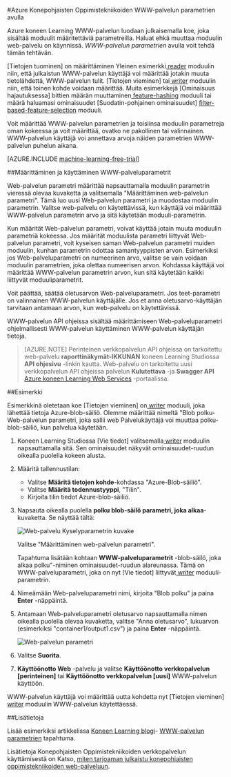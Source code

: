 <properties 
    pageTitle="Käytä Azure Konepohjaisten Oppimistekniikoiden WWW-palvelun parametrien | Microsoft Azure" 
    description="Miten Azure koneen Learning Web palvelun parametrien avulla voit muokata mallin toiminnan, kun web-palvelu on käytettävissä." 
    services="machine-learning" 
    documentationCenter="" 
    authors="raymondlaghaeian" 
    manager="jhubbard" 
    editor="cgronlun"/>

<tags 
    ms.service="machine-learning" 
    ms.workload="data-services" 
    ms.tgt_pltfrm="na" 
    ms.devlang="na" 
    ms.topic="article" 
    ms.date="10/10/2016" 
    ms.author="raymondl;garye"/>

#<a name="use-azure-machine-learning-web-service-parameters"></a>Azure Konepohjaisten Oppimistekniikoiden WWW-palvelun parametrien avulla

Azure koneen Learning WWW-palvelun luodaan julkaisemalla koe, joka sisältää moduulit määritettäviä parametreilla. Haluat ehkä muuttaa moduulin web-palvelu on käynnissä. *WWW-palvelun parametrien* avulla voit tehdä tämän tehtävän. 

[Tietojen tuominen] on määrittäminen Yleinen esimerkki[ reader] moduulin niin, että julkaistun WWW-palvelun käyttäjä voi määrittää jotakin muuta tietolähdettä, WWW-palvelun tulit. [Tietojen vieminen] tai[ writer] moduulin niin, että toinen kohde voidaan määrittää. Muita esimerkkejä [Ominaisuus hajautuksessa] bittien määrän muuttaminen[ feature-hashing] moduuli tai määrä haluamasi ominaisuudet [Suodatin-pohjainen ominaisuudet] [ filter-based-feature-selection] moduuli. 

Voit määrittää WWW-palvelun parametrien ja toisiinsa moduulin parametreja oman kokeessa ja voit määrittää, ovatko ne pakollinen tai valinnainen. WWW-palvelun käyttäjä voi annettava arvoja näiden parametrien WWW-palvelun puhelun aikana. 

[AZURE.INCLUDE [machine-learning-free-trial](../../includes/machine-learning-free-trial.md)]


##<a name="how-to-set-and-use-web-service-parameters"></a>Määrittäminen ja käyttäminen WWW-palveluparametrit

Web-palvelun parametri määrittää napsauttamalla moduulin parametrin vieressä olevaa kuvaketta ja valitsemalla "Määrittäminen web-palvelun parametri". Tämä luo uusi Web-palvelun parametri ja muodostaa moduulin parametrin. Valitse web-palvelu on käytettävissä, kun käyttäjä voi määrittää WWW-palvelun parametrin arvo ja sitä käytetään moduuli-parametrin.

Kun määrität Web-palvelun parametri, voivat käyttää jotain muuta moduulin parametriä kokeessa. Jos määrität moduulista parametri liittyvät Web-palvelun parametri, voit kyseisen saman Web-palvelun parametri muiden moduulin, kunhan parametrin odottaa samantyyppisten arvon. Esimerkiksi jos Web-palveluparametri on numeerinen arvo, valitse se vain voidaan moduulin parametrien, joka olettaa numeerisen arvon. Kohdassa käyttäjä voi määrittää WWW-palvelun parametrin arvon, kun sitä käytetään kaikki liittyvät moduuliparametrit.

Voit päättää, säätää oletusarvon Web-palveluparametri. Jos teet-parametri on valinnainen WWW-palvelun käyttäjälle. Jos et anna oletusarvo-käyttäjän tarvitaan antamaan arvon, kun web-palvelu on käytettävissä.

WWW-palvelun API ohjeissa sisältää määrittämiseen Web-palveluparametri ohjelmallisesti WWW-palvelun käyttäminen WWW-palvelun käyttäjän tietoja.

>[AZURE.NOTE] Perinteinen verkkopalvelun API ohjeissa on tarkoitettu web-palvelu **raporttinäkymät-IKKUNAN** koneen Learning Studiossa **API ohjesivu** -linkin kautta. Web-palvelu on tarkoitettu uusi verkkopalvelun API ohjeissa palvelun **Kulutettava** -ja **Swagger API** [Azure koneen Learning Web Services](https://services.azureml.net/Quickstart) -portaalissa.


##<a name="example"></a>Esimerkki

Esimerkkinä oletetaan koe [Tietojen vieminen] on[ writer] moduuli, joka lähettää tietoja Azure-blob-säiliö. Olemme määrittää nimeltä "Blob polku-Web-palvelun parametri, joka sallii web Palvelukäyttäjä voi muuttaa polku-blob-säiliö, kun palvelua käytetään.

1.  Koneen Learning Studiossa [Vie tiedot] valitsemalla[ writer] moduulin napsauttamalla sitä. Sen ominaisuudet näkyvät ominaisuudet-ruudun oikealla puolella kokeen alusta.

2.  Määritä tallennustilan:

    - Valitse **Määritä tietojen kohde**-kohdassa "Azure-Blob-säiliö".
    - Valitse **Määritä todennustyyppi**, "Tilin".
    - Kirjoita tilin tiedot Azure-blob-säiliö. 
    <p />

3.  Napsauta oikealla puolella **polku blob-säilö parametri, joka alkaa**-kuvaketta. Se näyttää tältä:

    ![Web-palvelu Kyselyparametrin kuvake][icon]

    Valitse "Määrittäminen web-palvelun parametri".

    Tapahtuma lisätään kohtaan **WWW-palveluparametrit** -blob-säilö, joka alkaa polku"-niminen ominaisuudet-ruudun alareunassa. Tämä on WWW-palveluparametri, joka on nyt [Vie tiedot] liittyvät[ writer] moduuli-parametrin.

4.  Nimeämään Web-palveluparametri nimi, kirjoita "Blob polku" ja paina **Enter** -näppäintä. 
 
5.  Antamaan Web-palveluparametri oletusarvo napsauttamalla nimen oikealla puolella olevaa kuvaketta, valitse "Anna oletusarvo", lukuarvon (esimerkiksi "container1/output1.csv") ja paina **Enter** -näppäintä.

    ![Web-palvelun parametri][parameter]

6.  Valitse **Suorita**. 

7.  **Käyttöönotto Web** -palvelu ja valitse **Käyttöönotto verkkopalvelun [perinteinen]** tai **Käyttöönotto verkkopalvelun [uusi]** WWW-palvelun käyttöön.

WWW-palvelun käyttäjä voi määrittää uutta kohdetta nyt [Tietojen vieminen] [ writer] moduulin WWW-palvelun käytettäessä.

##<a name="more-information"></a>Lisätietoja

Lisää esimerkiksi artikkelissa [Koneen Learning blogi](http://blogs.technet.com/b/machinelearning/archive/2014/11/25/azureml-web-service-parameters.aspx)- [WWW-palvelun parametrien](http://blogs.technet.com/b/machinelearning/archive/2014/11/25/azureml-web-service-parameters.aspx) tapahtuma.

Lisätietoja Konepohjaisten Oppimistekniikoiden verkkopalvelun käyttämisestä on Katso, [miten tarjoaman julkaistu konepohjaisten oppimistekniikoiden web-palveluun](machine-learning-consume-web-services.md).



<!-- Images -->
[icon]: ./media/machine-learning-web-service-parameters/icon.png
[parameter]: ./media/machine-learning-web-service-parameters/parameter.png


<!-- Module References -->
[feature-hashing]: https://msdn.microsoft.com/library/azure/c9a82660-2d9c-411d-8122-4d9e0b3ce92a/
[filter-based-feature-selection]: https://msdn.microsoft.com/library/azure/918b356b-045c-412b-aa12-94a1d2dad90f/
[reader]: https://msdn.microsoft.com/library/azure/4e1b0fe6-aded-4b3f-a36f-39b8862b9004/
[writer]: https://msdn.microsoft.com/library/azure/7a391181-b6a7-4ad4-b82d-e419c0d6522c/
 
